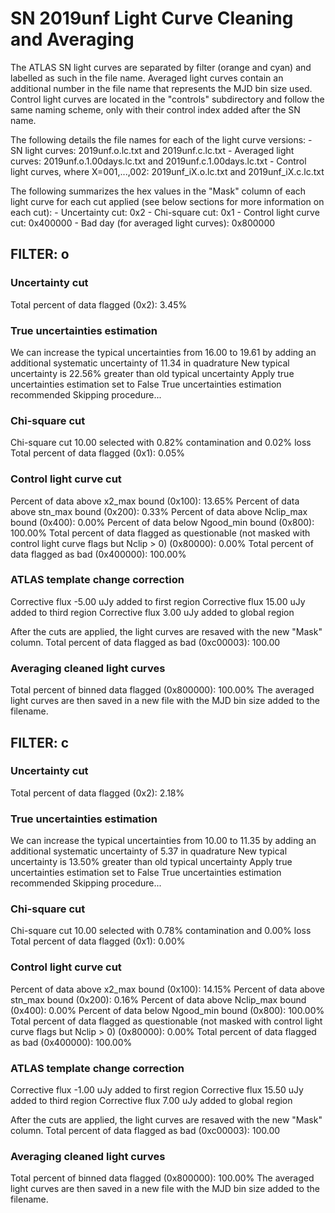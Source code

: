 # SN 2019unf Light Curve Cleaning and Averaging

The ATLAS SN light curves are separated by filter (orange and cyan) and labelled as such in the file name. Averaged light curves contain an additional number in the file name that represents the MJD bin size used. Control light curves are located in the "controls" subdirectory and follow the same naming scheme, only with their control index added after the SN name.

The following details the file names for each of the light curve versions:
	- SN light curves: 2019unf.o.lc.txt and 2019unf.c.lc.txt
	- Averaged light curves: 2019unf.o.1.00days.lc.txt and 2019unf.c.1.00days.lc.txt
	- Control light curves, where X=001,...,002: 2019unf_iX.o.lc.txt and 2019unf_iX.c.lc.txt

The following summarizes the hex values in the "Mask" column of each light curve for each cut applied (see below sections for more information on each cut): 
	- Uncertainty cut: 0x2
	- Chi-square cut: 0x1
	- Control light curve cut: 0x400000
	- Bad day (for averaged light curves): 0x800000

## FILTER: o

### Uncertainty cut
Total percent of data flagged (0x2): 3.45%

### True uncertainties estimation
We can increase the typical uncertainties from 16.00 to 19.61 by adding an additional systematic uncertainty of 11.34 in quadrature
New typical uncertainty is 22.56% greater than old typical uncertainty
Apply true uncertainties estimation set to False
True uncertainties estimation recommended
Skipping procedure...

### Chi-square cut
Chi-square cut 10.00 selected with 0.82% contamination and 0.02% loss
Total percent of data flagged (0x1): 0.05%

### Control light curve cut
Percent of data above x2_max bound (0x100): 13.65%
Percent of data above stn_max bound (0x200): 0.33%
Percent of data above Nclip_max bound (0x400): 0.00%
Percent of data below Ngood_min bound (0x800): 100.00%
Total percent of data flagged as questionable (not masked with control light curve flags but Nclip > 0) (0x80000): 0.00%
Total percent of data flagged as bad (0x400000): 100.00%

### ATLAS template change correction
Corrective flux -5.00 uJy added to first region
Corrective flux 15.00 uJy added to third region
Corrective flux 3.00 uJy added to global region

After the cuts are applied, the light curves are resaved with the new "Mask" column.
Total percent of data flagged as bad (0xc00003): 100.00

### Averaging cleaned light curves
Total percent of binned data flagged (0x800000): 100.00%
The averaged light curves are then saved in a new file with the MJD bin size added to the filename.

## FILTER: c

### Uncertainty cut
Total percent of data flagged (0x2): 2.18%

### True uncertainties estimation
We can increase the typical uncertainties from 10.00 to 11.35 by adding an additional systematic uncertainty of 5.37 in quadrature
New typical uncertainty is 13.50% greater than old typical uncertainty
Apply true uncertainties estimation set to False
True uncertainties estimation recommended
Skipping procedure...

### Chi-square cut
Chi-square cut 10.00 selected with 0.78% contamination and 0.00% loss
Total percent of data flagged (0x1): 0.00%

### Control light curve cut
Percent of data above x2_max bound (0x100): 14.15%
Percent of data above stn_max bound (0x200): 0.16%
Percent of data above Nclip_max bound (0x400): 0.00%
Percent of data below Ngood_min bound (0x800): 100.00%
Total percent of data flagged as questionable (not masked with control light curve flags but Nclip > 0) (0x80000): 0.00%
Total percent of data flagged as bad (0x400000): 100.00%

### ATLAS template change correction
Corrective flux -1.00 uJy added to first region
Corrective flux 15.50 uJy added to third region
Corrective flux 7.00 uJy added to global region

After the cuts are applied, the light curves are resaved with the new "Mask" column.
Total percent of data flagged as bad (0xc00003): 100.00

### Averaging cleaned light curves
Total percent of binned data flagged (0x800000): 100.00%
The averaged light curves are then saved in a new file with the MJD bin size added to the filename.